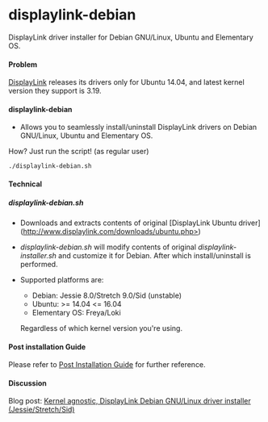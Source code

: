 # displaylink-debian
DisplayLink driver installer for Debian GNU/Linux, Ubuntu and Elementary OS.

#### Problem
[DisplayLink](http://www.displaylink.com/) releases its drivers only for Ubuntu 14.04, and latest kernel version they support is 3.19.


#### displaylink-debian

* Allows you to seamlessly install/uninstall DisplayLink drivers on Debian GNU/Linux, Ubuntu and Elementary OS.


How? Just run the script! (as regular user)

`./displaylink-debian.sh`

#### Technical

##### displaylink-debian.sh

* Downloads and extracts contents of original [DisplayLink Ubuntu driver] (http://www.displaylink.com/downloads/ubuntu.php>)

* _displaylink-debian.sh_ will modify contents of original _displaylink-installer.sh_ and customize it for Debian. After which install/uninstall is performed. 

* Supported platforms are:

  * Debian: Jessie 8.0/Stretch 9.0/Sid (unstable)
  * Ubuntu: >= 14.04 <= 16.04
  * Elementary OS: Freya/Loki

  Regardless of which kernel version you're using.

#### Post installation Guide

Please refer to [Post Installation Guide](https://github.com/AdnanHodzic/displaylink-debian/blob/master/post-install-guide.md) for further reference.

#### Discussion
Blog post: [Kernel agnostic, DisplayLink Debian GNU/Linux driver installer (Jessie/Stretch/Sid)](http://foolcontrol.org/?p=1777)

